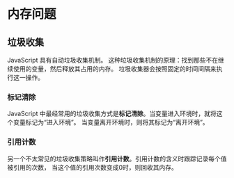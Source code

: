 # 内存问题
  ## 垃圾收集
   JavaScript 具有自动垃圾收集机制。
   这种垃圾收集机制的原理：找到那些不在继续使用的变量，然后释放其占用的内存。
   垃圾收集器会按照固定的时间间隔来执行这一操作。

   ### 标记清除
   JavaScript 中最经常用的垃圾收集方式是**标记清除**。当变量进入环境时，就将这个变量标记为“进入环境”。
   当变量离开环境时，则将其标记为“离开环境”。

   ### 引用计数
   另一个不太常见的垃圾收集策略叫作**引用计数**。引用计数的含义时跟踪记录每个值被引用的次数，
   当这个值的引用次数变成0时，则回收其内存。